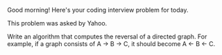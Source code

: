 Good morning! Here's your coding interview problem for today.

This problem was asked by Yahoo.

Write an algorithm that computes the reversal of a directed graph. For example,
if a graph consists of A -> B -> C, it should become A <- B <- C.


